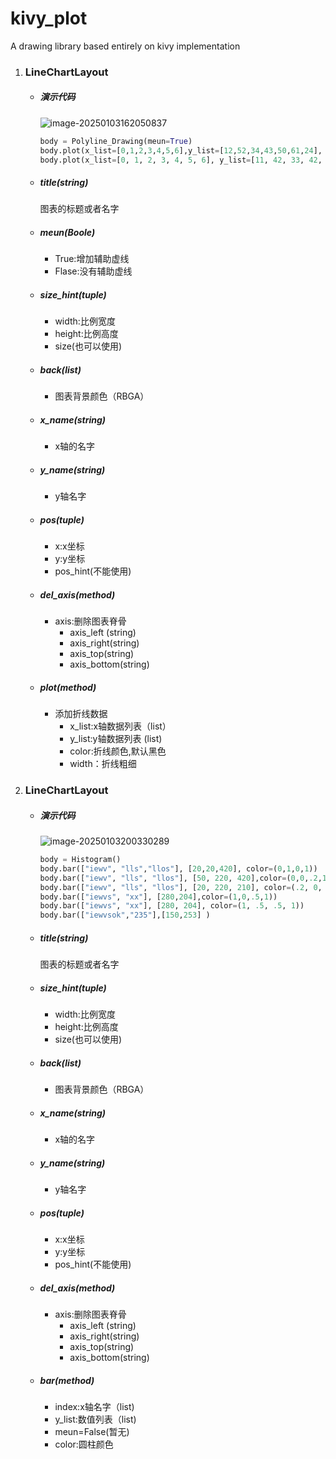# kivy_plot
A drawing library based entirely on kivy implementation

1. ### LineChartLayout

   + ##### 演示代码

     ![image-20250103162050837](IMage\image-20250103162050837.png)

     ```python
     body = Polyline_Drawing(meun=True)
     body.plot(x_list=[0,1,2,3,4,5,6],y_list=[12,52,34,43,50,61,24], color=(0,1,0,1))
     body.plot(x_list=[0, 1, 2, 3, 4, 5, 6], y_list=[11, 42, 33, 42, 54, 6, 25])
     ```
   
   
   + ##### title(string)
   
        图表的标题或者名字
   
   + ##### meun(Boole)
   
     + True:增加辅助虚线
     + Flase:没有辅助虚线
   
   + ##### size_hint(tuple)
   
      + width:比例宽度
      + height:比例高度
      + size(也可以使用)
   
   + ##### back(list)
   
      + 图表背景颜色（RBGA）
   
   + ##### x_name(string)
   
      + x轴的名字
   
   + ##### y_name(string)
   
      + y轴名字
   
   + ##### pos(tuple)
   
      + x:x坐标
      + y:y坐标
      + pos_hint(不能使用)
   
   + ##### del_axis(method)
   
      + axis:删除图表脊骨
        + axis_left (string)
        + axis_right(string)
        + axis_top(string)
        + axis_bottom(string)
   
   
   + ##### plot(method)
   
        + 添加折线数据
          + x_list:x轴数据列表（list）
          + y_list:y轴数据列表  (list)
          + color:折线颜色,默认黑色
          + width：折线粗细
   
2. ### LineChartLayout

   + ##### 演示代码

     ![image-20250103200330289](IMage\image-20250103200330289.png)

     ```python
     body = Histogram()
     body.bar(["iewv", "lls","llos"], [20,20,420], color=(0,1,0,1))
     body.bar(["iewv", "lls", "llos"], [50, 220, 420],color=(0,0,.2,1))
     body.bar(["iewv", "lls", "llos"], [20, 220, 210], color=(.2, 0, .2, 1))
     body.bar(["iewvs", "xx"], [280,204],color=(1,0,.5,1))
     body.bar(["iewvs", "xx"], [280, 204], color=(1, .5, .5, 1))
     body.bar(["iewvsok","235"],[150,253] )
     ```

     

   + ##### title(string)

     图表的标题或者名字

   + ##### size_hint(tuple)

     + width:比例宽度
     + height:比例高度
     + size(也可以使用)

   + ##### back(list)

     + 图表背景颜色（RBGA）

   + ##### x_name(string)

     + x轴的名字

   + ##### y_name(string)

     + y轴名字

   + ##### pos(tuple)

     + x:x坐标
     + y:y坐标
     + pos_hint(不能使用)

   + ##### del_axis(method)

     + axis:删除图表脊骨
       + axis_left (string)
       + axis_right(string)
       + axis_top(string)
       + axis_bottom(string)

   + ##### bar(method)

     + index:x轴名字（list)
     + y_list:数值列表（list)
     + meun=False(暂无)
     + color:圆柱颜色
